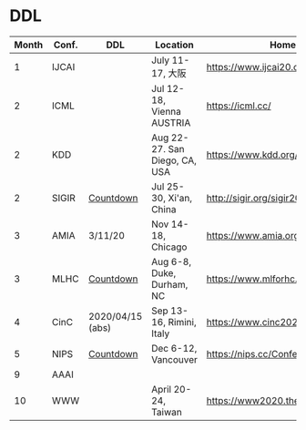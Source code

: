 # DDL

| Month | Conf.  | DDL       | Location              |   Homepage      |
|------|-------|--------------|-------------------------------|----------|
| 1  | IJCAI |                                                                                                   | July 11-17, 大阪              | https://www.ijcai20.org                |
| 2  | ICML  |                                                                                                   | Jul 12-18, Vienna AUSTRIA     | https://icml.cc/                       |
| 2  | KDD   |                                                                                                   | Aug 22-27. San Diego, CA, USA | https://www.kdd.org/kdd2020/           |
| 2  | SIGIR |     [Countdown](https://www.timeanddate.com/countdown/generic?iso=20200223T235959&p0=3399&msg=SIGIR&font=sanserif&csz=1)                                                                                               | Jul 25-30, Xi'an, China       | http://sigir.org/sigir2020/            |
| 3  | AMIA  | 3/11/20                                                                                           | Nov 14-18, Chicago            | https://www.amia.org/amia2020          |
| 3  | MLHC  | [Countdown](https://www.timeanddate.com/countdown/generic?iso=20200320T18&p0=746&msg=MLHC&font=sanserif&csz=1) | Aug 6-8, Duke, Durham, NC     | https://www.mlforhc.org/               |
| 4  | CinC  | 2020/04/15 (abs)                                                                                  | Sep 13-16, Rimini, Italy      | https://www.cinc2020.org/              |
| 5  | NIPS  |   [Countdown](https://www.timeanddate.com/countdown/generic?iso=20200512T13&p0=256&msg=NeurIPS&font=cursive&csz=1)                                                                                                | Dec 6-12, Vancouver           | https://nips.cc/Conferences/2020/Dates |
| 9  | AAAI  |                                                                                                   |                               |                                        |
| 10 | WWW   |                                                                                                   | April 20-24, Taiwan           | https://www2020.thewebconf.org/        |
